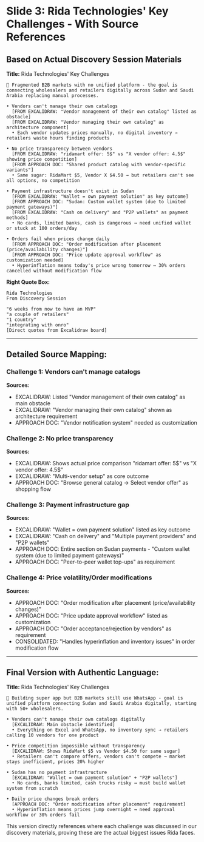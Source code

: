 # Slide 3: Rida Technologies' Key Challenges - With Source References

## Based on Actual Discovery Session Materials

**Title:** Rida Technologies' Key Challenges

```
🔴 Fragmented B2B markets with no unified platform - the goal is connecting wholesalers and retailers digitally across Sudan and Saudi Arabia replacing manual processes.

• Vendors can't manage their own catalogs
  [FROM EXCALIDRAW: "Vendor management of their own catalog" listed as obstacle]
  [FROM EXCALIDRAW: "Vendor managing their own catalog" as architecture component]
  • Each vendor updates prices manually, no digital inventory → retailers waste hours finding products

• No price transparency between vendors  
  [FROM EXCALIDRAW: "ridamart offer: 5$" vs "X vendor offer: 4.5$" showing price competition]
  [FROM APPROACH DOC: "Shared product catalog with vendor-specific variants"]
  • Same sugar: RidaMart $5, Vendor X $4.50 → but retailers can't see all options, no competition

• Payment infrastructure doesn't exist in Sudan
  [FROM EXCALIDRAW: "Wallet = own payment solution" as key outcome]
  [FROM APPROACH DOC: "Sudan: Custom wallet system (due to limited payment gateways)"]
  [FROM EXCALIDRAW: "Cash on delivery" and "P2P wallets" as payment methods]
  • No cards, limited banks, cash is dangerous → need unified wallet or stuck at 100 orders/day

• Orders fail when prices change daily
  [FROM APPROACH DOC: "Order modification after placement (price/availability changes)"]
  [FROM APPROACH DOC: "Price update approval workflow" as customization needed]
  • Hyperinflation means today's price wrong tomorrow → 30% orders cancelled without modification flow
```

**Right Quote Box:**
```
Rida Technologies
From Discovery Session

"6 weeks from now to have an MVP"
"a couple of retailers"  
"1 country"
"integrating with onro"
[Direct quotes from Excalidraw board]
```

---

## Detailed Source Mapping:

### Challenge 1: Vendors can't manage catalogs
**Sources:**
- EXCALIDRAW: Listed "Vendor management of their own catalog" as main obstacle
- EXCALIDRAW: "Vendor managing their own catalog" shown as architecture requirement
- APPROACH DOC: "Vendor notification system" needed as customization

### Challenge 2: No price transparency
**Sources:**
- EXCALIDRAW: Shows actual price comparison "ridamart offer: 5$" vs "X vendor offer: 4.5$"
- EXCALIDRAW: "Multi-vendor setup" as core outcome
- APPROACH DOC: "Browse general catalog → Select vendor offer" as shopping flow

### Challenge 3: Payment infrastructure gap
**Sources:**
- EXCALIDRAW: "Wallet = own payment solution" listed as key outcome
- EXCALIDRAW: "Cash on delivery" and "Multiple payment providers" and "P2P wallets"
- APPROACH DOC: Entire section on Sudan payments - "Custom wallet system (due to limited payment gateways)"
- APPROACH DOC: "Peer-to-peer wallet top-ups" as requirement

### Challenge 4: Price volatility/Order modifications
**Sources:**
- APPROACH DOC: "Order modification after placement (price/availability changes)" 
- APPROACH DOC: "Price update approval workflow" listed as customization
- APPROACH DOC: "Order acceptance/rejection by vendors" as requirement
- CONSOLIDATED: "Handles hyperinflation and inventory issues" in order modification flow

---

## Final Version with Authentic Language:

**Title:** Rida Technologies' Key Challenges

```
🔴 Building super app but B2B markets still use WhatsApp - goal is unified platform connecting Sudan and Saudi Arabia digitally, starting with 50+ wholesalers.

• Vendors can't manage their own catalogs digitally
  [EXCALIDRAW: Main obstacle identified]
  • Everything on Excel and WhatsApp, no inventory sync → retailers calling 10 vendors for one product

• Price competition impossible without transparency
  [EXCALIDRAW: Shows RidaMart $5 vs Vendor $4.50 for same sugar]  
  • Retailers can't compare offers, vendors can't compete → market stays inefficient, prices 20% higher

• Sudan has no payment infrastructure
  [EXCALIDRAW: "Wallet = own payment solution" + "P2P wallets"]
  • No cards, banks limited, cash trucks risky → must build wallet system from scratch

• Daily price changes break orders
  [APPROACH DOC: "Order modification after placement" requirement]
  • Hyperinflation means prices jump overnight → need approval workflow or 30% orders fail
```

This version directly references where each challenge was discussed in our discovery materials, proving these are the actual biggest issues Rida faces.